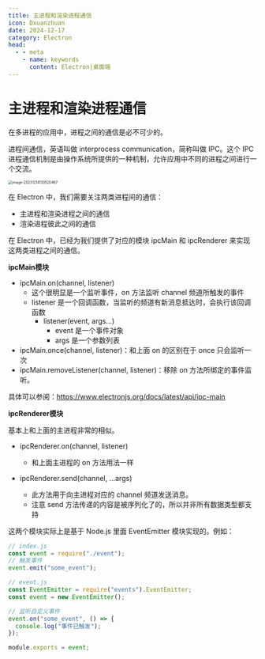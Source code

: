 ```yaml
---
title: 主进程和渲染进程通信
icon: Dxuanzhuan
date: 2024-12-17
category: Electron
head:
  - - meta
    - name: keywords
      content: Electron|桌面端
---
```


# 主进程和渲染进程通信

在多进程的应用中，进程之间的通信是必不可少的。

进程间通信，英语叫做 interprocess communication，简称叫做 IPC。这个 IPC 进程通信机制是由操作系统所提供的一种机制，允许应用中不同的进程之间进行一个交流。

<img src="https://xiejie-typora.oss-cn-chengdu.aliyuncs.com/2023-12-14-050520.png" alt="image-20231214130520467" style="zoom:50%;" />

在 Electron 中，我们需要关注两类进程间的通信：

- 主进程和渲染进程之间的通信
- 渲染进程彼此之间的通信

在 Electron 中，已经为我们提供了对应的模块 ipcMain 和 ipcRenderer 来实现这两类进程之间的通信。

**ipcMain模块**

- ipcMain.on(channel, listener)
  - 这个很明显是一个监听事件，on 方法监听 channel 频道所触发的事件
  - listener 是一个回调函数，当监听的频道有新消息抵达时，会执行该回调函数
    - listener(event, args...)
      - event 是一个事件对象
      - args 是一个参数列表
- ipcMain.once(channel, listener)：和上面 on 的区别在于 once 只会监听一次
- ipcMain.removeListener(channel, listener)：移除 on 方法所绑定的事件监听。

具体可以参阅：https://www.electronjs.org/docs/latest/api/ipc-main

**ipcRenderer模块**

基本上和上面的主进程非常的相似。

- ipcRenderer.on(channel, listener)

  - 和上面主进程的 on 方法用法一样

- ipcRenderer.send(channel, ...args)
  - 此方法用于向主进程对应的 channel 频道发送消息。
  - 注意 send 方法传递的内容是被序列化了的，所以并非所有数据类型都支持

这两个模块实际上是基于 Node.js 里面 EventEmitter 模块实现的。例如：

```js
// index.js
const event = require("./event");
// 触发事件
event.emit("some_event");
```

```js
// event.js
const EventEmitter = require("events").EventEmitter;
const event = new EventEmitter();

// 监听自定义事件
event.on("some_event", () => {
  console.log("事件已触发");
});

module.exports = event;
```
